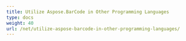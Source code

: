 ```yaml
---
title: Utilize Aspose.BarCode in Other Programming Languages
type: docs
weight: 40
url: /net/utilize-aspose-barcode-in-other-programming-languages/
---
```



